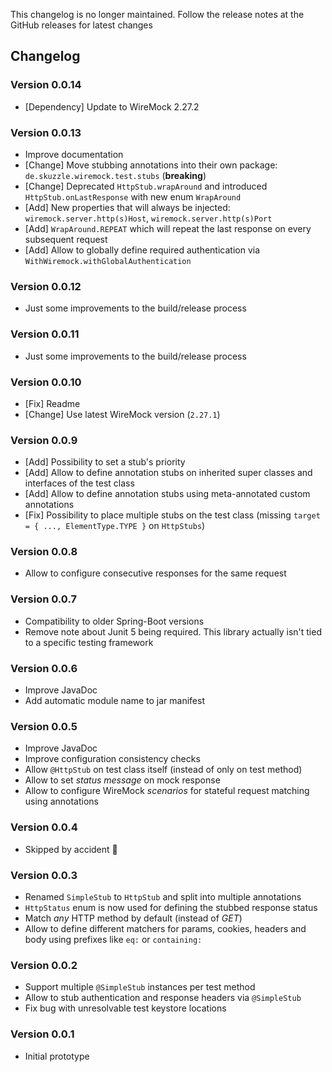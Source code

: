 
This changelog is no longer maintained. Follow the release notes at the GitHub releases for latest changes

## Changelog

### Version 0.0.14
* [Dependency] Update to WireMock 2.27.2

### Version 0.0.13
* Improve documentation
* [Change] Move stubbing annotations into their own package: `de.skuzzle.wiremock.test.stubs` (**breaking**)
* [Change] Deprecated `HttpStub.wrapAround` and introduced `HttpStub.onLastResponse` with new enum `WrapAround`
* [Add] New properties that will always be injected: `wiremock.server.http(s)Host`, `wiremock.server.http(s)Port`
* [Add] `WrapAround.REPEAT` which will repeat the last response on every subsequent request
* [Add] Allow to globally define required authentication via `WithWiremock.withGlobalAuthentication`

 
### Version 0.0.12
* Just some improvements to the build/release process

### Version 0.0.11
* Just some improvements to the build/release process

### Version 0.0.10
* [Fix] Readme
* [Change] Use latest WireMock version (`2.27.1`)

### Version 0.0.9
* [Add] Possibility to set a stub's priority
* [Add] Allow to define annotation stubs on inherited super classes and interfaces of the test class
* [Add] Allow to define annotation stubs using meta-annotated custom annotations
* [Fix] Possibility to place multiple stubs on the test class (missing `target = { ..., ElementType.TYPE }` on `HttpStubs`) 

### Version 0.0.8
* Allow to configure consecutive responses for the same request

### Version 0.0.7
* Compatibility to older Spring-Boot versions
* Remove note about Junit 5 being required. This library actually isn't tied to a specific testing framework 

### Version 0.0.6
* Improve JavaDoc
* Add automatic module name to jar manifest

### Version 0.0.5
* Improve JavaDoc
* Improve configuration consistency checks
* Allow `@HttpStub` on test class itself (instead of only on test method)
* Allow to set _status message_ on mock response
* Allow to configure WireMock _scenarios_ for stateful request matching using annotations

### Version 0.0.4
* Skipped by accident 🤡

### Version 0.0.3
* Renamed `SimpleStub` to `HttpStub` and split into multiple annotations
* `HttpStatus` enum is now used for defining the stubbed response status
* Match _any_ HTTP method by default (instead of _GET_)
* Allow to define different matchers for params, cookies, headers and body using prefixes like `eq:` or `containing:`

### Version 0.0.2
* Support multiple `@SimpleStub` instances per test method
* Allow to stub authentication and response headers via `@SimpleStub`
* Fix bug with unresolvable test keystore locations

### Version 0.0.1
* Initial prototype
